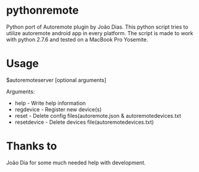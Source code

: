 pythonremote
============

Python port of Autoremote plugin by João Dias. 
This python script tries to utilize autoremote android app in every platform. 
The script is made to work with python 2.7.6 and tested on a MacBook Pro Yosemite. 


Usage
=====
$autoremoteserver [optional arguments]

Arguments:
- help          - Write help information
- regdevice     - Register new device(s)
- reset         - Delete config files(autoremote.json & autoremotedevices.txt
- resetdevice   - Delete devices file(autoremotedevices.txt)

Thanks to
=========
João Dia for some much needed help with development.

